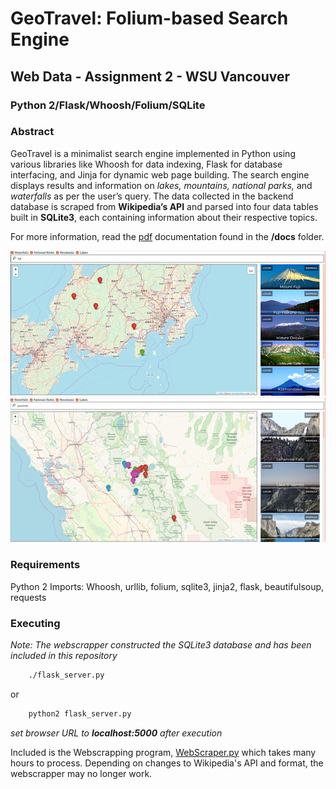 # GeoTravel: Folium-based Search Engine
## Web Data - Assignment 2 - WSU Vancouver
### Python 2/Flask/Whoosh/Folium/SQLite
### Abstract
GeoTravel is a minimalist search engine implemented in Python using various libraries like Whoosh for data indexing, Flask for database interfacing, and Jinja for dynamic web page building. The search engine displays results and information on *lakes, mountains, national parks,* and *waterfalls* as per the user’s query. The data collected in the backend database is scraped from **Wikipedia’s API** and parsed into four data tables built in **SQLite3**, each containing information about their respective topics.

For more information, read the [pdf](docs/CS483_FinalProposal.pdf) documentation found in the **/docs** folder.

![Screenshot: Fuji](screenshots/GeoTravel-Fuji.png)
![Screenshot: Yosemite](screenshots/GeoTravel-Yosemite.png)

### Requirements
Python 2
Imports: Whoosh, urllib, folium, sqlite3, jinja2, flask, beautifulsoup, requests

### Executing
*Note: The webscrapper constructed the SQLite3 database and has been included in this repository*

```sh
    ./flask_server.py
```
or
```sh
    python2 flask_server.py
```

*set browser URL to **localhost:5000** after execution*

Included is the Webscrapping program, [WebScraper.py](WebScraper.py) which takes many hours to process.  Depending on changes to Wikipedia's API and format, the webscrapper may no longer work.
